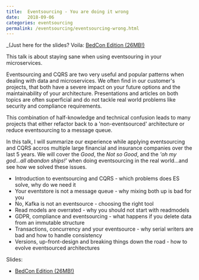 ```yaml
---
title:  Eventsourcing - You are doing it wrong
date:   2018-09-06
categories: eventsourcing
permalink: /eventsourcing/eventsourcing-wrong.html
---
```


_(Just here for the slides? Voila: [BedCon Edition (26MB!)](/assets/media/2018-09-06/eventsourcing-you-are-doing-it-wrong.pdf)

This talk is about staying sane when using eventsouring in your microservices.

Eventsourcing and CQRS are two very useful and popular patterns when dealing with data and microservices. We often find in our customer's projects, that both have a severe impact on your future options and the maintainability of your architecture. Presentations and articles on both topics are often superficial and do not tackle real world problems like security and compliance requirements.

This combination of half-knowledge and technical confusion leads to many projects that either refactor back to a 'non-eventsourced' architecture or reduce eventsourcing to a message queue.

In this talk, I will summarize our experience while applying eventsourcing and CQRS accros multiple large financial and insurance companies over the last 5 years. We will cover the _Good_, the _Not so Good_, and the _'oh my god...all abandon ships!'_ when doing eventsourcing in the real world...and see how we solved these issues.

* Introduction to eventsourcing and CQRS - which problems does ES solve, why do we need it
* Your eventstore is not a message queue - why mixing both up is bad for you
* No, Kafka is not an eventsource - choosing the right tool
* Read models are overrated - why you should not start with readmodels
* GDPR, compliance and eventsourcing - what happens if you delete data from an immutable structure
* Transactions, concurrency and your eventsource - why serial writers are bad and how to handle consistency
* Versions, up-front-design and breaking things down the road - how to evolve eventsourced architectures

Slides:

* [BedCon Edition (26MB!)](/assets/media/2018-09-06/eventsourcing-you-are-doing-it-wrong.pdf)